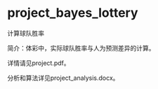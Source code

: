 # project_bayes_lottery

计算球队胜率

简介：体彩中，实际球队胜率与人为预测差异的计算。

详情请见project.pdf。

分析和算法详见project_analysis.docx。
